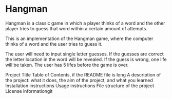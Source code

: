 # Hangman
Hangman is a classic game in which a player thinks of a word and the other player tries to guess that word within a certain amount of attempts.

This is an implementation of the Hangman game, where the computer thinks of a word and the user tries to guess it. 

The user will need to input single letter guesses. If the guesses are correct the letter location in the word will be revealed. If the guess is wrong, one life will be taken. The user has 5 lifes before the game is over.

Project Title
Table of Contents, if the README file is long
A description of the project: what it does, the aim of the project, and what you learned
Installation instructions
Usage instructions
File structure of the project
License informationgit 